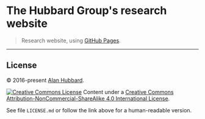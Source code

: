 # The Hubbard Group's research website

> Research website, using [GitHub Pages](https://pages.github.com/).

---

## License

&copy; 2016-present [Alan Hubbard]().

<a rel="license" href="http://creativecommons.org/licenses/by-nc-sa/4.0/"><img
alt="Creative Commons License"
style="border-width:0"
src="https://i.creativecommons.org/l/by-nc-sa/4.0/80x15.png" /></a>
Content under a <a rel="license"
href="http://creativecommons.org/licenses/by-nc-sa/4.0/">Creative Commons
Attribution-NonCommercial-ShareAlike 4.0 International License</a>.

See file `LICENSE.md` or follow the link above for a human-readable version.
